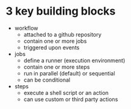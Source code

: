 # 3 key building blocks

- workflow
  - attached to a github repository
  - contain one or more jobs
  - triggered upon events
- jobs
  - define a runner (execution environment)
  - contain one or more steps
  - run in parallel (default) or sequential
  - can be conditional
- steps
  - execute a shell script or an action
  - can use custom or third party actions
